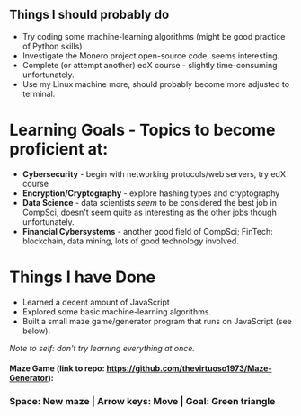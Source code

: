 ## Things I should probably do
- Try coding some machine-learning algorithms (might be good practice of Python skills)
- Investigate the Monero project open-source code, seems interesting.
- Complete (or attempt another) edX course - slightly time-consuming unfortunately.
- Use my Linux machine more, should probably become more adjusted to terminal.

# Learning Goals - Topics to become proficient at:
- **Cybersecurity** - begin with networking protocols/web servers, try edX course
- **Encryption/Cryptography** - explore hashing types and cryptography
- **Data Science** - data scientists _seem_ to be considered the best job in CompSci, doesn't seem quite as interesting as the other jobs though unfortunately.
- **Financial Cybersystems** - another good field of CompSci; FinTech: blockchain, data mining, lots of good technology involved.

# Things I have Done
- Learned a decent amount of JavaScript
- Explored some basic machine-learning algorithms.
- Built a small maze game/generator program that runs on JavaScript (see below).

_Note to self: don't try learning everything at once._

#### Maze Game (link to repo: <https://github.com/thevirtuoso1973/Maze-Generator>):
<html>
<head>
  <script src="/js/p5.min.js"></script>
</head>
<h3>Space: New maze | Arrow keys: Move | Goal: Green triangle</h3>
<div id="mazeCanvas"></div>
<br>
<script src="/js/maze.js"></script>
 </html>
